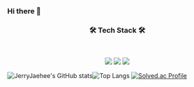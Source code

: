 ### Hi there 👋

<h3 align="center"><b>🛠 Tech Stack 🛠</b></h3>
</br>
<p align="center">
<a href="https://velog.io/@jerrylee1455" target="_blank"><img src="https://img.shields.io/badge/Velog-20c997?style=for-the-badge&logo=Vimeo&logoColor=white"/></a>
<img src="https://img.shields.io/badge/JAVA-007396?style=for-the-badge&logo=java&logoColor=white">
 <img src="https://img.shields.io/badge/github-181717?style=for-the-badge&logo=github&logoColor=white">

<!--
**JerryJaehee/JerryJaehee** is a ✨ _special_ ✨ repository because its `README.md` (this file) appears on your GitHub profile.

Here are some ideas to get you started:

- 🔭 I’m currently working on ...
- 🌱 I’m currently learning ...
- 👯 I’m looking to collaborate on ...
- 🤔 I’m looking for help with ...
- 💬 Ask me about ...
- 📫 How to reach me: ...
- 😄 Pronouns: ...
- ⚡ Fun fact: ...
-->
![JerryJaehee's GitHub stats](https://github-readme-stats.vercel.app/api?username=JerryJaehee&show_icons=true&theme=flag-india)![Top Langs](https://github-readme-stats.vercel.app/api/top-langs/?username=JerryJaehee&layout=compact&theme=flag-india)
[![Solved.ac Profile](http://mazassumnida.wtf/api/v2/generate_badge?boj=jerry_jh)](https://solved.ac/jerry_jh/)
